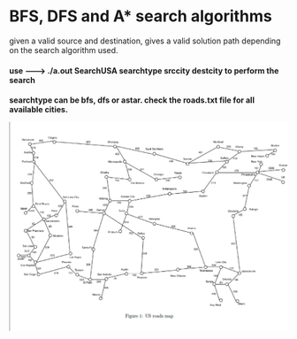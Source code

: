# BFS, DFS and A* search algorithms

given a valid source and destination, gives a valid solution path depending on the search algorithm used.

<h4> use  --->  ./a.out SearchUSA searchtype srccity destcity to perform the search<h4>

searchtype can be bfs, dfs or astar.
check the roads.txt file for all available cities.

![Screenshot](screenshot.png)
